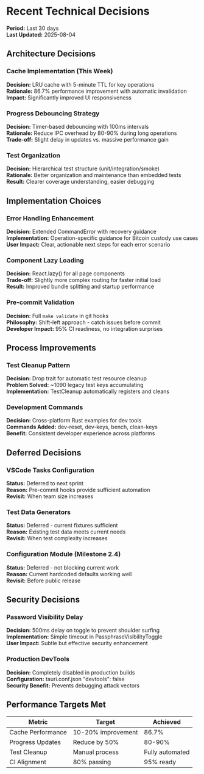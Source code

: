 # Recent Technical Decisions

**Period:** Last 30 days  
**Last Updated:** 2025-08-04

## Architecture Decisions

### Cache Implementation (This Week)
**Decision:** LRU cache with 5-minute TTL for key operations  
**Rationale:** 86.7% performance improvement with automatic invalidation  
**Impact:** Significantly improved UI responsiveness  

### Progress Debouncing Strategy
**Decision:** Timer-based debouncing with 100ms intervals  
**Rationale:** Reduce IPC overhead by 80-90% during long operations  
**Trade-off:** Slight delay in updates vs. massive performance gain  

### Test Organization
**Decision:** Hierarchical test structure (unit/integration/smoke)  
**Rationale:** Better organization and maintenance than embedded tests  
**Result:** Clearer coverage understanding, easier debugging  

## Implementation Choices

### Error Handling Enhancement
**Decision:** Extended CommandError with recovery guidance  
**Implementation:** Operation-specific guidance for Bitcoin custody use cases  
**User Impact:** Clear, actionable next steps for each error scenario  

### Component Lazy Loading
**Decision:** React.lazy() for all page components  
**Trade-off:** Slightly more complex routing for faster initial load  
**Result:** Improved bundle splitting and startup performance  

### Pre-commit Validation
**Decision:** Full `make validate` in git hooks  
**Philosophy:** Shift-left approach - catch issues before commit  
**Developer Impact:** 95% CI readiness, no integration surprises  

## Process Improvements

### Test Cleanup Pattern
**Decision:** Drop trait for automatic test resource cleanup  
**Problem Solved:** ~1090 legacy test keys accumulating  
**Implementation:** TestCleanup automatically registers and cleans  

### Development Commands
**Decision:** Cross-platform Rust examples for dev tools  
**Commands Added:** dev-reset, dev-keys, bench, clean-keys  
**Benefit:** Consistent developer experience across platforms  

## Deferred Decisions

### VSCode Tasks Configuration
**Status:** Deferred to next sprint  
**Reason:** Pre-commit hooks provide sufficient automation  
**Revisit:** When team size increases  

### Test Data Generators
**Status:** Deferred - current fixtures sufficient  
**Reason:** Existing test data meets current needs  
**Revisit:** When test complexity increases  

### Configuration Module (Milestone 2.4)
**Status:** Deferred - not blocking current work  
**Reason:** Current hardcoded defaults working well  
**Revisit:** Before public release  

## Security Decisions

### Password Visibility Delay
**Decision:** 500ms delay on toggle to prevent shoulder surfing  
**Implementation:** Simple timeout in PassphraseVisibilityToggle  
**User Impact:** Subtle but effective security enhancement  

### Production DevTools
**Decision:** Completely disabled in production builds  
**Configuration:** tauri.conf.json "devtools": false  
**Security Benefit:** Prevents debugging attack vectors  

## Performance Targets Met

| Metric | Target | Achieved |
|--------|--------|----------|
| Cache Performance | 10-20% improvement | 86.7% |
| Progress Updates | Reduce by 50% | 80-90% |
| Test Cleanup | Manual process | Fully automated |
| CI Alignment | 80% passing | 95% ready |